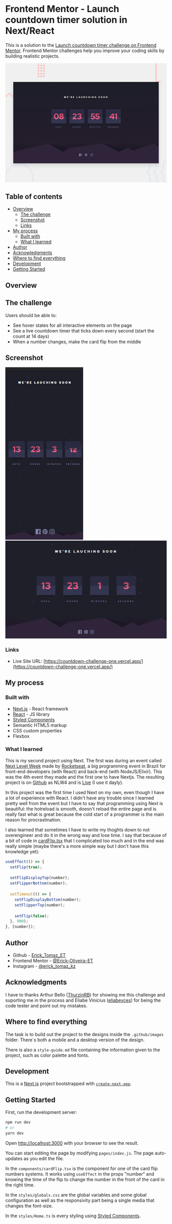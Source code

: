 # Frontend Mentor - Launch countdown timer solution in Next/React

This is a solution to the [Launch countdown timer challenge on Frontend Mentor](https://www.frontendmentor.io/challenges/launch-countdown-timer-N0XkGfyz-). Frontend Mentor challenges help you improve your coding skills by building realistic projects.

![Design preview for the Launch countdown timer coding challenge](./.github/images/desktop-preview.jpg)

## Table of contents

- [Overview](#overview)
  - [The challenge](#the-challenge)
  - [Screenshot](#screenshot)
  - [Links](#links)
- [My process](#my-process)
  - [Built with](#built-with)
  - [What I learned](#what-i-learned)
- [Author](#author)
- [Acknowledgments](#acknowledgments)
- [Where to find everything](#Where-to-find-everything)
- [Development](#Development)
- [Getting Started](#Getting-Started)

## Overview

## The challenge

Users should be able to:

- See hover states for all interactive elements on the page
- See a live countdown timer that ticks down every second (start the count at 14 days)
- When a number changes, make the card flip from the middle

## Screenshot

![](./.github/images/finished-mobile.png)
![](./.github/images/finished-desktop.png)

### Links

- Live Site URL: [https://countdown-challenge-one.vercel.app/](https://countdown-challenge-one.vercel.app/)

## My process

### Built with

- [Next.js](https://nextjs.org/) - React framework
- [React](https://reactjs.org/) - JS library
- [Styled Components](https://styled-components.com/)
- Semantic HTML5 markup
- CSS custom properties
- Flexbox

### What I learned

This is my second project using Next. The first was during an event called [Next Level Week](https://nextlevelweek.com/pre-nlw) made by [Rocketseat](https://rocketseat.com.br/), a big programming event in Brazil for front-end developers (with React) and back-end (with NodeJS/Elixir). This was the 4th event they made and the first one to have Nextjs. The resulting project is on [Github](https://github.com/Erick-Oliveira-ET/NLW4/tree/main/frontend-next) as NLW4 and is [Live](https://movit-et.vercel.app/) (I use it dayly).

In this project was the first time I used Next on my own, even though I have a lot of experience with React. I didn't have any trouble since I learned pretty well from the event but I have to say that programming using Next is beautiful: the hotreload is smooth, doesn't reload the entire page and is really fast what is great because the cold start of a programmer is the main reason for procrastination.

I also learned that sometimes I have to write my thoghts down to not overengineer and do it in the wrong way and lose time. I say that because of a bit of code in [cardFlip.tsx](./components/cardFlip.tsx) that I complicated too much and in the end was really simple (maybe there's a more simple way but I don't have this knowledge yet):

```typescript
useEffect(() => {
  setFlip(true);

  setFlipDisplayTop(number);
  setFlipperBottom(number);

  setTimeout(() => {
    setFlipDisplayBottom(number);
    setFlipperTop(number);

    setFlip(false);
  }, 900);
}, [number]);
```

## Author

- Github - [Erick_Tomaz_ET](https://github.com/Erick-Oliveira-ET)
- Frontend Mentor - [@Erick-Oliveira-ET](https://www.frontendmentor.io/profile/Erick-Oliveira-ET)
- Instagram - [@erick_tomaz_kz](https://www.instagram.com/erick_tomaz_kz/)

## Acknowledgments

I have to thanks Arthur Bello ([ThurzinRB](https://github.com/ThurzinRB)) for showing me this challenge and suporting me in the process and Eliabe Vinicius ([eliabevces](https://github.com/eliabevces)) for being the code tester and point out my mistakes.

## Where to find everything

The task is to build out the project to the designs inside the `.github/images` folder. There`s both a mobile and a desktop version of the design.

There is also a `style-guide.md` file containing the information given to the project, such as color palette and fonts.

## Development

This is a [Next.js](https://nextjs.org/) project bootstrapped with [`create-next-app`](https://github.com/vercel/next.js/tree/canary/packages/create-next-app).

## Getting Started

First, run the development server:

```bash
npm run dev
# or
yarn dev
```

Open [http://localhost:3000](http://localhost:3000) with your browser to see the result.

You can start editing the page by modifying `pages/index.js`. The page auto-updates as you edit the file.

In the `components/cardFlip.tsx` is the component for one of the card flip numbers systems. It works using `useEffect` in the props "number" and knowing the time of the flip to change the number in the front of the card in the right time.

In the `styles/globals.css` are the global variables and some global configuration as well as the responsivity part being a single media that changes the font-size.

In the `styles/Home.ts` is every styling using [Styled Components](https://styled-components.com/).
